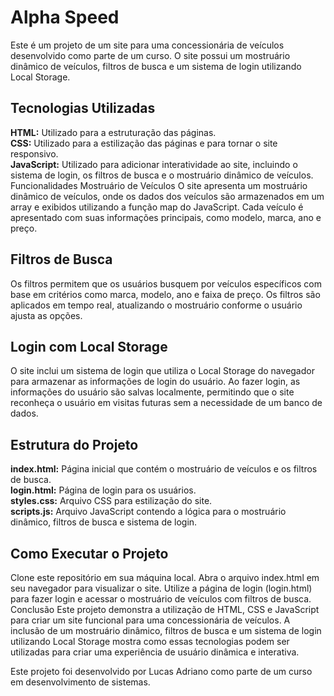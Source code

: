 # Alpha Speed
Este é um projeto de um site para uma concessionária de veículos desenvolvido como parte de um curso. O site possui um mostruário dinâmico de veículos, filtros de busca e um sistema de login utilizando Local Storage.

## Tecnologias Utilizadas
<strong>HTML:</strong> Utilizado para a estruturação das páginas. <br />
<strong>CSS:</strong> Utilizado para a estilização das páginas e para tornar o site responsivo. <br />
<strong>JavaScript:</strong> Utilizado para adicionar interatividade ao site, incluindo o sistema de login, os filtros de busca e o mostruário dinâmico de veículos.
Funcionalidades
Mostruário de Veículos
O site apresenta um mostruário dinâmico de veículos, onde os dados dos veículos são armazenados em um array e exibidos utilizando a função map do JavaScript. Cada veículo é apresentado com suas informações principais, como modelo, marca, ano e preço.

## Filtros de Busca
Os filtros permitem que os usuários busquem por veículos específicos com base em critérios como marca, modelo, ano e faixa de preço. Os filtros são aplicados em tempo real, atualizando o mostruário conforme o usuário ajusta as opções.

## Login com Local Storage
O site inclui um sistema de login que utiliza o Local Storage do navegador para armazenar as informações de login do usuário. Ao fazer login, as informações do usuário são salvas localmente, permitindo que o site reconheça o usuário em visitas futuras sem a necessidade de um banco de dados.

## Estrutura do Projeto
<strong>index.html:</strong> Página inicial que contém o mostruário de veículos e os filtros de busca. <br />
<strong>login.html:</strong> Página de login para os usuários. <br />
<strong>styles.css:</strong> Arquivo CSS para estilização do site. <br />
<strong>scripts.js:</strong> Arquivo JavaScript contendo a lógica para o mostruário dinâmico, filtros de busca e sistema de login.
## Como Executar o Projeto
Clone este repositório em sua máquina local.
Abra o arquivo index.html em seu navegador para visualizar o site.
Utilize a página de login (login.html) para fazer login e acessar o mostruário de veículos com filtros de busca.
Conclusão
Este projeto demonstra a utilização de HTML, CSS e JavaScript para criar um site funcional para uma concessionária de veículos. A inclusão de um mostruário dinâmico, filtros de busca e um sistema de login utilizando Local Storage mostra como essas tecnologias podem ser utilizadas para criar uma experiência de usuário dinâmica e interativa.

Este projeto foi desenvolvido por Lucas Adriano como parte de um curso em desenvolvimento de sistemas.
